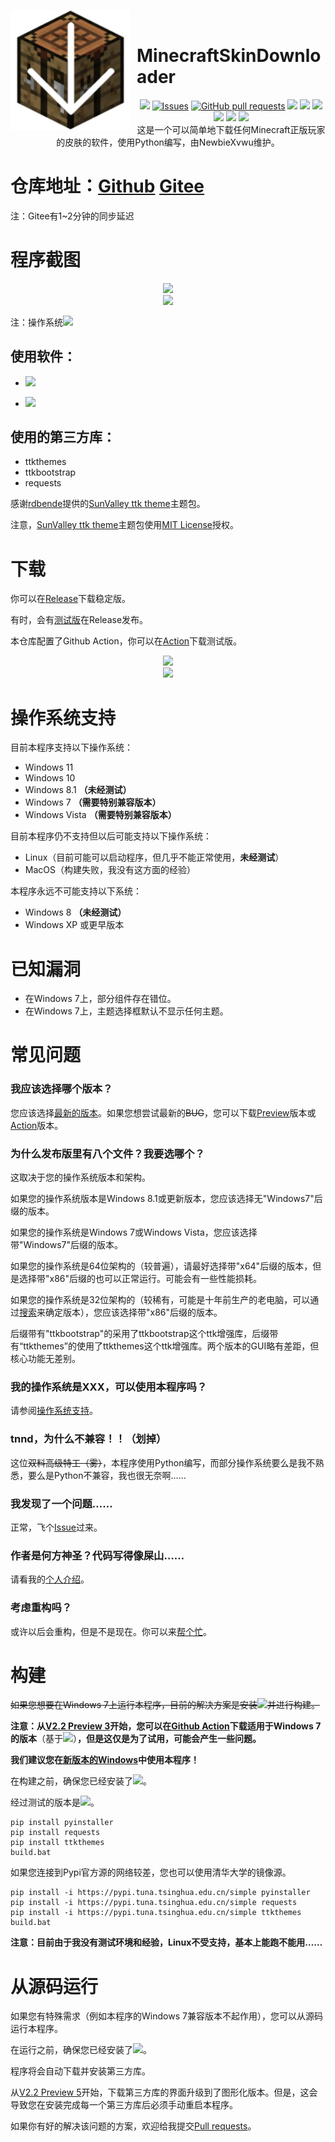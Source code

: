 <img width="192" height="192" align="left" style="float: left; margin: 0 10px 0 0;" src="logo.png" alt="logo.png"/><br />
# MinecraftSkinDownloader 
<div align="center"><a href="https://github.com/NewbieXvwu/MinecraftSkinDownloader/actions"/><img src="https://img.shields.io/endpoint.svg?url=https%3A%2F%2Factions-badge.atrox.dev%2FNewbieXvwu%2FMinecraftSkinDownloader%2Fbadge%3Fref%3Dmain&style=for-the-badge&logo=githubactions&label=%E8%87%AA%E5%8A%A8%E6%9E%84%E5%BB%BA%E7%8A%B6%E6%80%81&link=https://github.com/NewbieXvwu/MinecraftSkinDownloader/actions"/></a> <a href="https://github.com/NewbieXvwu/MinecraftSkinDownloader/issues"><img alt="Issues" src="https://img.shields.io/github/issues/NewbieXvwu/MinecraftSkinDownloader?color=0088ff&logo=github&label=%E6%9C%AA%E8%A7%A3%E5%86%B3%E7%9A%84%E9%97%AE%E9%A2%98&style=for-the-badge" /></a> <a href="https://github.com/NewbieXvwu/MinecraftSkinDownloader/pulls"><img alt="GitHub pull requests" src="https://img.shields.io/github/issues-pr/NewbieXvwu/MinecraftSkinDownloader?color=0088ff&logo=githubactions&label=%E6%9C%AA%E8%A7%A3%E5%86%B3%E7%9A%84%E6%8B%89%E5%8F%96%E8%AF%B7%E6%B1%82&style=for-the-badge"/></a> <a href="https://github.com/NewbieXvwu/MinecraftSkinDownloader/releases"><img src="https://img.shields.io/github/downloads/NewbieXvwu/MinecraftSkinDownloader/total?style=for-the-badge&logo=github&label=%E6%80%BB%E4%B8%8B%E8%BD%BD%E9%87%8F&link=https://github.com/NewbieXvwu/MinecraftSkinDownloader/releases"/></a> <a href="https://github.com/NewbieXvwu/MinecraftSkinDownloader/stargazers"><img src="https://img.shields.io/github/stars/NewbieXvwu/MinecraftSkinDownloader?style=for-the-badge&logo=githubsponsors&label=Stars"/></a> <a href="https://gitee.com/NewbieXvwu/MinecraftSkinDownloader"/><img src="https://gitee.com/NewbieXvwu/MinecraftSkinDownloader/badge/star.svg"/></a> <a href="https://github.com/NewbieXvwu/MinecraftSkinDownloader/releases/latest"><img src="https://img.shields.io/github/v/release/NewbieXvwu/MinecraftSkinDownloader?style=for-the-badge&logo=githubactions&label=%E6%9C%80%E6%96%B0%E7%A8%B3%E5%AE%9A%E7%89%88%E6%9C%AC&link=https://github.com/NewbieXvwu/MinecraftSkinDownloader/releases/latest&labelColor=yellowgreen"/></a> <a href="https://github.com/NewbieXvwu/MinecraftSkinDownloader/releases"><img src="https://img.shields.io/github/v/release/NewbieXvwu/MinecraftSkinDownloader?style=for-the-badge&logo=githubactions&label=%E6%9C%80%E6%96%B0%E7%89%88%E6%9C%AC&link=https://github.com/NewbieXvwu/MinecraftSkinDownloader/releases&labelColor=yellowgreen&include_prereleases"/></a> <a href="https://github.com/NewbieXvwu/MinecraftSkinDownloader/archive/refs/heads/main.zip"/><img src="https://img.shields.io/github/repo-size/NewbieXvwu/MinecraftSkinDownloader?style=for-the-badge&logo=github&label=%E4%BB%93%E5%BA%93%E5%A4%A7%E5%B0%8F&link=https://github.com/NewbieXvwu/MinecraftSkinDownloader/archive/refs/heads/main.zip"/></a></div>

<div align=center>这是一个可以简单地下载任何Minecraft正版玩家的皮肤的软件，使用Python编写，由NewbieXvwu维护。</div>

# 仓库地址：[Github](https://github.com/NewbieXvwu/MinecraftSkinDownloader)  [Gitee](https://gitee.com/NewbieXvwu/MinecraftSkinDownloader)

注：Gitee有1~2分钟的同步延迟

# 程序截图
<div align=center><img src="https://user-images.githubusercontent.com/87637612/147638300-bc349c33-950e-4caa-b4f0-eef3617861d6.png"/></div>
<div align=center><img src="https://user-images.githubusercontent.com/87637612/147638325-210b7b9f-c2b9-4675-bcfc-168ce6f14159.png"/></div>

注：操作系统<img src="https://badgen.net/badge/icon/Windows%2011 Build 22000.376?icon=windows&label">

使用软件：
- 
- <a href="https://www.python.org/downloads/release/python-3101"><img src="https://img.shields.io/badge/-Python 3.10.1-black?style=flat&logo=python&logoColor=white&link=https://www.python.org/downloads/release/python-3101"></a>

- <a href="https://code.visualstudio.com"><img src="http://img.shields.io/badge/-VS%20Code 1.63.2-007ACC?style=flat&logo=visual%20studio%20code&logoColor=white&link=https://code.visualstudio.com"></a>

使用的第三方库：
- 
- ttkthemes
- ttkbootstrap
- requests

感谢[rdbende](https://github.com/rdbende)提供的[SunValley ttk theme](https://github.com/rdbende/Sun-Valley-ttk-theme)主题包。

注意，[SunValley ttk theme](https://github.com/rdbende/Sun-Valley-ttk-theme)主题包使用[MIT License](https://github.com/rdbende/Sun-Valley-ttk-theme/blob/master/LICENSE)授权。

# 下载

你可以在[Release](https://github.com/NewbieXvwu/MinecraftSkinDownloader/releases/latest)下载稳定版。

有时，会有[测试版](https://github.com/NewbieXvwu/MinecraftSkinDownloader/releases)在Release发布。

本仓库配置了Github Action，你可以在[Action](https://github.com/NewbieXvwu/MinecraftSkinDownloader/actions)下载测试版。

<div align=center><img src="https://user-images.githubusercontent.com/87637612/147869113-c9567028-17d5-4d63-8e03-a02ad5bbf3a6.png"/></div>

<div align=center><img src="https://user-images.githubusercontent.com/87637612/147869119-6cd07534-0279-44f8-a945-1be505799da4.png"/></div>

# 操作系统支持

目前本程序支持以下操作系统：
- Windows 11
- Windows 10
- Windows 8.1 **（未经测试）**
- Windows 7 **（需要特别兼容版本）**
- Windows Vista **（需要特别兼容版本）**

目前本程序仍不支持但以后可能支持以下操作系统：
- Linux（目前可能可以启动程序，但几乎不能正常使用，**未经测试**）
- MacOS（构建失败，我没有这方面的经验）

本程序永远不可能支持以下系统：
- Windows 8 **（未经测试）**
- Windows XP 或更早版本

# 已知漏洞
- 在Windows 7上，部分组件存在错位。
- 在Windows 7上，主题选择框默认不显示任何主题。

# 常见问题

### 我应该选择哪个版本？

您应该选择[最新的版本](https://github.com/NewbieXvwu/MinecraftSkinDownloader/releases/latest)。如果您想尝试最新的<s>BUG</s>，您可以下载[Preview](https://github.com/NewbieXvwu/MinecraftSkinDownloader/releases)版本或[Action](https://github.com/NewbieXvwu/MinecraftSkinDownloader/actions)版本。

### 为什么发布版里有八个文件？我要选哪个？

这取决于您的操作系统版本和架构。

如果您的操作系统版本是Windows 8.1或更新版本，您应该选择无"Windows7"后缀的版本。

如果您的操作系统是Windows 7或Windows Vista，您应该选择带"Windows7"后缀的版本。

如果您的操作系统是64位架构的（较普遍），请最好选择带"x64"后缀的版本，但是选择带"x86"后缀的也可以正常运行。可能会有一些性能损耗。

如果您的操作系统是32位架构的（较稀有，可能是十年前生产的老电脑，可以通过[搜索](https://www.baidu.com/s?ie=UTF-8&wd=%E6%9F%A5%E7%9C%8B%E6%93%8D%E4%BD%9C%E7%B3%BB%E7%BB%9F%E4%BD%8D%E6%95%B0)来确定版本），您应该选择带"x86"后缀的版本。

后缀带有"ttkbootstrap"的采用了ttkbootstrap这个ttk增强库，后缀带有“ttkthemes”的使用了ttkthemes这个ttk增强库。两个版本的GUI略有差距，但核心功能无差别。

### 我的操作系统是XXX，可以使用本程序吗？

请参阅[操作系统支持](https://github.com/NewbieXvwu/MinecraftSkinDownloader#%E6%93%8D%E4%BD%9C%E7%B3%BB%E7%BB%9F%E6%94%AF%E6%8C%81)。

### tnnd，为什么不兼容！！（划掉）

这位<s>双料高级特工（雾）</s>，本程序使用Python编写，而部分操作系统要么是我不熟悉，要么是Python不兼容，我也很无奈啊……

### 我发现了一个问题……

正常，飞个[Issue](https://github.com/NewbieXvwu/MinecraftSkinDownloader/issues/new/choose)过来。

### 作者是何方神圣？代码写得像屎山……

请看我的[个人介绍](https://github.com/NewbieXvwu/NewbieXvwu/blob/main/README.md)。

### 考虑重构吗？

或许以后会重构，但是不是现在。你可以来[帮个忙](https://github.com/NewbieXvwu/MinecraftSkinDownloader/pulls)。

# 构建

<s>如果您想要在Windows 7上运行本程序，目前的解决方案是安装<a href="https://www.python.org/downloads/release/python-3810"><img src="https://img.shields.io/badge/-Python 3.8.10-black?style=flat&logo=python&logoColor=white&link=https://www.python.org/downloads/release/python-3810"></a>并进行构建。</s>
	
**注意：从[V2.2 Preview 3](https://github.com/NewbieXvwu/MinecraftSkinDownloader/commit/b94fbe8be1cc1efc265218391f0b970f320309a6)开始，您可以在[Github Action](https://github.com/NewbieXvwu/MinecraftSkinDownloader/actions)下载适用于Windows 7的版本**（基于<a href="https://www.python.org/downloads/release/python-3810"><img src="https://img.shields.io/badge/-Python 3.8.10-black?style=flat&logo=python&logoColor=white&link=https://www.python.org/downloads/release/python-3810"></a>）**，但是这仅是为了试用，可能会产生一些问题。**
	
**我们建议您在[新版本的Windows](https://www.microsoft.com/zh-cn/software-download/windows10)中使用本程序！**

在构建之前，确保您已经安装了<a href="https://www.python.org"><img src="https://img.shields.io/badge/-Python 3.x-blue?style=flat&logo=python&logoColor=white&link=https://www.python.org"></a>。

经过测试的版本是<a href="https://www.python.org/downloads/release/python-3101"><img src="https://img.shields.io/badge/-Python 3.10.1-green?style=flat&logo=python&logoColor=white&link=https://www.python.org/downloads/release/python-3101"></a>。

    pip install pyinstaller
	pip install requests
	pip install ttkthemes
	build.bat

如果您连接到Pypi官方源的网络较差，您也可以使用清华大学的镜像源。

    pip install -i https://pypi.tuna.tsinghua.edu.cn/simple pyinstaller
	pip install -i https://pypi.tuna.tsinghua.edu.cn/simple requests
	pip install -i https://pypi.tuna.tsinghua.edu.cn/simple ttkthemes
	build.bat

**注意：目前由于我没有测试环境和经验，Linux不受支持，基本上能跑不能用……**

# 从源码运行

如果您有特殊需求（例如本程序的Windows 7兼容版本不起作用），您可以从源码运行本程序。

在运行之前，确保您已经安装了<a href="https://www.python.org"><img src="https://img.shields.io/badge/-Python 3.x-blue?style=flat&logo=python&logoColor=white&link=https://www.python.org"></a>。

程序将会自动下载并安装第三方库。

从[V2.2 Preview 5](https://github.com/NewbieXvwu/MinecraftSkinDownloader/commit/2d2c9a8d7ba3ec4b5c7dac66edb97f7a0605c456)开始，下载第三方库的界面升级到了图形化版本。但是，这会导致您在安装完成每一个第三方库后必须手动重启本程序。

如果你有好的解决该问题的方案，欢迎给我提交[Pull requests](https://github.com/NewbieXvwu/MinecraftSkinDownloader/pulls)。
